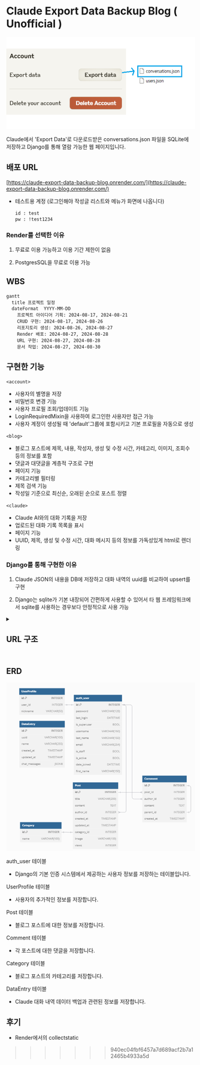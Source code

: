# Claude Export Data Backup Blog ( Unofficial )

![json](./blog_project/media/export_data5.png)

Claude에서 'Export Data'로 다운로드받은 conversations.json 파일을 SQLite에 저장하고 Django를 통해 열람 가능한 웹 페이지입니다.

## 배포 URL
[https://claude-export-data-backup-blog.onrender.com/](https://claude-export-data-backup-blog.onrender.com/)

- 테스트용 계정 (로그인해야 작성글 리스트와 메뉴가 화면에 나옵니다)
  ```
  id : test
  pw : !test1234
  ```
  
### Render를 선택한 이유

 1. 무료로 이용 가능하고 이용 기간 제한이 없음

 2. PostgresSQL을 무료로 이용 가능


## WBS
```mermaid
gantt
  title 프로젝트 일정
  dateFormat  YYYY-MM-DD
	프로젝트 아이디어 기획: 2024-08-17, 2024-08-21
	CRUD 구현: 2024-08-17, 2024-08-26
	리포지토리 생성: 2024-08-26, 2024-08-27
	Render 배포: 2024-08-27, 2024-08-28
	URL 구현: 2024-08-27, 2024-08-28
	문서 작업: 2024-08-27, 2024-08-30
```

## 구현한 기능

`<account>`

- 사용자의 별명을 저장
- 비밀번호 변경 기능
- 사용자 프로필 조회/업데이트 기능
- LoginRequiredMixin을 사용하여 로그인한 사용자만 접근 가능
- 사용자 계정이 생성될 때 'default'그룹에 포함시키고 기본 프로필을 자동으로 생성

`<blog>`

- 블로그 포스트에 제목, 내용, 작성자, 생성 및 수정 시간, 카테고리, 이미지, 조회수 등의 정보를 포함
- 댓글과 대댓글을 계층적 구조로 구현
- 페이지 기능
- 카테고리별 필터링
- 제목 검색 기능
- 작성일 기준으로 최신순, 오래된 순으로 포스트 정렬

`<claude>`

- Claude AI와의 대화 기록을 저장
- 업로드된 대화 기록 목록을 표시
- 페이지 기능
- UUID, 제목, 생성 및 수정 시간, 대화 메시지 등의 정보를 가독성있게 html로 렌더링

### Django를 통해 구현한 이유

1. Claude JSON의 내용을 DB에 저장하고 대화 내역의 uuid를 비교하여 upsert를 구현

2. Django는 sqlite가 기본 내장되어 간편하게 사용할 수 있어서 타 웹 프레임워크에서 sqlite를 사용하는 경우보다 안정적으로 사용 가능


<details>
<summary><h2> URL 구조 <h2></summary>

- blog

| blog | URL pattern               | Name                 | 기능              |
|------|---------------------------|----------------------|-------------------|
|      | ' '                       | home                 | 메인 페이지        |
|      | blog/                     | post_list            | 게시글 목록        | 
|      | blog/write/               | write_post           | 게시글 작성        | 
|      | blog/<int:pk>/            | post_detail          | 게시글 디테일 페이지  |  
|      | blog/search/<str:tag>/    | search_posts         | 게시글 검색        | 
|      | blog/edit/<int:pk>/       | edit_post            | 게시글 수정        | 
|      | blog/delete/<int:pk>/     | delete_post          | 게시글 삭제        | 
|      | comment/<int:pk>/update/  | comment_update       | 댓글 수정          |
|      | comment/<int:pk>/delete/  | comment_delete       | 댓글 삭제          |

- claude

| claude | URL pattern      | Name        | 기능                            |
|--------|------------------|-------------|---------------------------------|
|        | ' '              | home        | claude 페이지 인덱스             |
|        | upload/          | upload_json | conversations.json 업로드        |
|        | list/            | list_entries| claude 대화 목록                 |  
|        | detail/<int:pk>/ | detail_entry| claude 대화 목록 상세 페이지      | 
|        | delete-all/      | delete_all  | 저장된 claude 대화 목록 전체 삭제 |

- account

| account | URL pattern           | Name                 | 기능            |
|---------|-----------------------|----------------------|----------------|
|         | register/             | register             | 회원 가입         |
|         | login/                | login                | 로그인           | 
|         | password_change/      | password_change      | 비밀번호 변경      | 
|         | password_change/done/ | password_change_done | 비밀번호 변경 완료  | 
|         | profile/              | profile              | 프로필 페이지      | 
|         | profile/update/       | profile_update       | 프로필 수정       |

<<<<<<< HEAD
=======
</details>

## ERD

![ERD](./blog_project/media/ERD2.png)

auth_user 테이블

- Django의 기본 인증 시스템에서 제공하는 사용자 정보를 저장하는 테이블입니다.

UserProfile 테이블

- 사용자의 추가적인 정보를 저장합니다.

Post 테이블

- 블로그 포스트에 대한 정보를 저장합니다.

Comment 테이블

- 각 포스트에 대한 댓글을 저장합니다.

Category 테이블

- 블로그 포스트의 카테고리를 저장합니다.

DataEntry 테이블

- Claude 대화 내역 데이터 백업과 관련된 정보를 저장합니다.


## 후기

- Render에서의 collectstatic 
>>>>>>> 940ec04fbf6457a7d689acf2b7a12465b4933a5d
